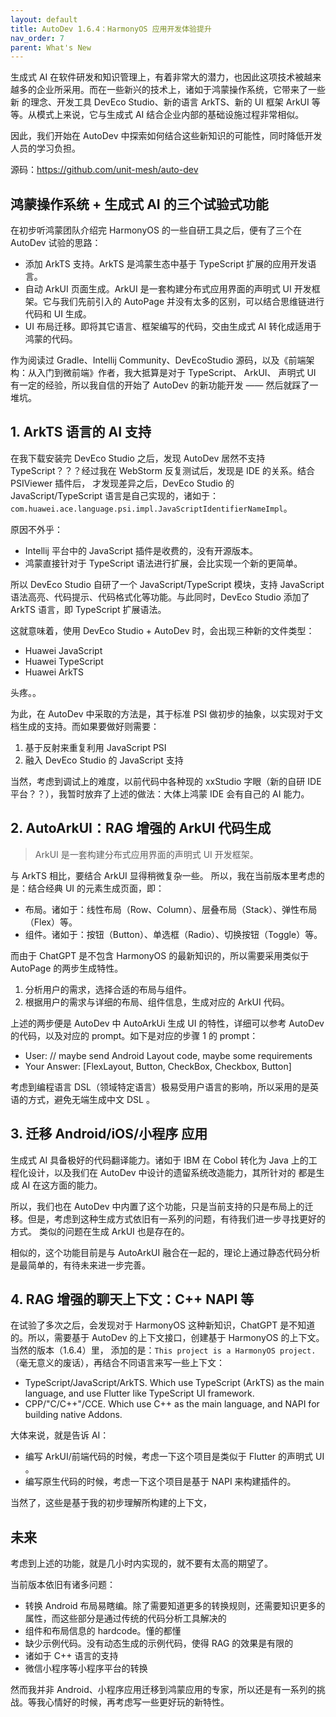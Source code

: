```yaml
---
layout: default
title: AutoDev 1.6.4：HarmonyOS 应用开发体验提升
nav_order: 7
parent: What's New
---
```


生成式 AI 在软件研发和知识管理上，有着非常大的潜力，也因此这项技术被越来越多的企业所采用。而在一些新兴的技术上，诸如于鸿蒙操作系统，它带来了一些新
的理念、开发工具 DevEco Studio、新的语言 ArkTS、新的 UI 框架 ArkUI 等等。从模式上来说，它与生成式 AI 结合企业内部的基础设施过程非常相似。

因此，我们开始在 AutoDev 中探索如何结合这些新知识的可能性，同时降低开发人员的学习负担。

源码：https://github.com/unit-mesh/auto-dev

## 鸿蒙操作系统 + 生成式 AI 的三个试验式功能

在初步听鸿蒙团队介绍完 HarmonyOS 的一些自研工具之后，便有了三个在 AutoDev 试验的思路：

- 添加 ArkTS 支持。ArkTS 是鸿蒙生态中基于 TypeScript 扩展的应用开发语言。
- 自动 ArkUI 页面生成。ArkUI 是一套构建分布式应用界面的声明式 UI 开发框架。它与我们先前引入的 AutoPage
  并没有太多的区别，可以结合思维链进行代码和 UI 生成。
- UI 布局迁移。即将其它语言、框架编写的代码，交由生成式 AI 转化成适用于鸿蒙的代码。

作为阅读过 Gradle、Intellij Community、DevEcoStudio 源码，以及《前端架构：从入门到微前端》作者，我大抵算是对于 TypeScript、
ArkUI、
声明式 UI 有一定的经验，所以我自信的开始了 AutoDev 的新功能开发 —— 然后就踩了一堆坑。

## 1. ArkTS 语言的 AI 支持

在我下载安装完 DevEco Studio 之后，发现 AutoDev 居然不支持 TypeScript？？？经过我在 WebStorm 反复测试后，发现是 IDE 的关系。结合
PSIViewer 插件后，
才发现差异之后，DevEco Studio 的 JavaScript/TypeScript
语言是自己实现的，诸如于：`com.huawei.ace.language.psi.impl.JavaScriptIdentifierNameImpl`。

原因不外乎：

- Intellij 平台中的 JavaScript 插件是收费的，没有开源版本。
- 鸿蒙直接针对于 TypeScript 语法进行扩展，会比实现一个新的更简单。

所以 DevEco Studio 自研了一个 JavaScript/TypeScript 模块，支持 JavaScript 语法高亮、代码提示、代码格式化等功能。与此同时，DevEco
Studio
添加了 ArkTS 语言，即 TypeScript 扩展语法。

这就意味着，使用 DevEco Studio + AutoDev 时，会出现三种新的文件类型：

- Huawei JavaScript
- Huawei TypeScript
- Huawei ArkTS

头疼。。

为此，在 AutoDev 中采取的方法是，其于标准 PSI 做初步的抽象，以实现对于文档生成的支持。而如果要做好则需要：

1. 基于反射来重复利用 JavaScript PSI
2. 融入 DevEco Studio 的 JavaScript 支持

当然，考虑到调试上的难度，以前代码中各种现的 xxStudio 字眼（新的自研 IDE 平台？？），我暂时放弃了上述的做法：大体上鸿蒙 IDE
会有自己的 AI 能力。

## 2. AutoArkUI：RAG 增强的 ArkUI 代码生成

> ArkUI 是一套构建分布式应用界面的声明式 UI 开发框架。

与 ArkTS 相比，要结合 ArkUI 显得稍微复杂一些。 所以，我在当前版本里考虑的是：结合经典 UI 的元素生成页面，即：

- 布局。诸如于：线性布局（Row、Column）、层叠布局（Stack）、弹性布局（Flex）等。
- 组件。诸如于：按钮（Button）、单选框（Radio）、切换按钮（Toggle）等。

而由于 ChatGPT 是不包含 HarmonyOS 的最新知识的，所以需要采用类似于 AutoPage 的两步生成特性。

1. 分析用户的需求，选择合适的布局与组件。
2. 根据用户的需求与详细的布局、组件信息，生成对应的 ArkUI 代码。

上述的两步便是 AutoDev 中 AutoArkUi 生成 UI 的特性，详细可以参考 AutoDev 的代码，以及对应的 prompt。如下是对应的步骤 1 的
prompt：

- User: // maybe send Android Layout code, maybe some requirements
- Your Answer: [FlexLayout, Button, CheckBox, Checkbox, Button]

考虑到编程语言 DSL（领域特定语言）极易受用户语言的影响，所以采用的是英语的方式，避免无端生成中文 DSL 。

## 3. 迁移 Android/iOS/小程序 应用

生成式 AI 具备极好的代码翻译能力。诸如于 IBM 在 Cobol 转化为 Java 上的工程化设计，以及我们在 AutoDev 中设计的遗留系统改造能力，其所针对的
都是生成 AI 在这方面的能力。

所以，我们也在 AutoDev 中内置了这个功能，只是当前支持的只是布局上的迁移。但是，考虑到这种生成方式依旧有一系列的问题，有待我们进一步寻找更好的方式。
类似的问题在生成 ArkUI 也是存在的。

相似的，这个功能目前是与 AutoArkUI 融合在一起的，理论上通过静态代码分析是最简单的，有待未来进一步完善。

## 4. RAG 增强的聊天上下文：C++ NAPI 等

在试验了多次之后，会发现对于 HarmonyOS 这种新知识，ChatGPT 是不知道的。所以，需要基于 AutoDev 的上下文接口，创建基于
HarmonyOS 的上下文。
当然的版本（1.6.4）里， 添加的是：`This project is a HarmonyOS project.` （毫无意义的废话），再结合不同语言来写一些上下文：

- TypeScript/JavaScript/ArkTS. Which use TypeScript (ArkTS) as the main language, and use Flutter like TypeScript UI
  framework.
- CPP/"C/C++"/CCE. Which use C++ as the main language, and NAPI for building native Addons.

大体来说，就是告诉 AI：

- 编写 ArkUI/前端代码的时候，考虑一下这个项目是类似于 Flutter 的声明式 UI 。
- 编写原生代码的时候，考虑一下这个项目是基于 NAPI 来构建插件的。

当然了，这些是基于我的初步理解所构建的上下文，

## 未来

考虑到上述的功能，就是几小时内实现的，就不要有太高的期望了。

当前版本依旧有诸多问题：

- 转换 Android 布局易瞎编。除了需要知道更多的转换规则，还需要知识更多的属性，而这些部分是通过传统的代码分析工具解决的
- 组件和布局信息的 hardcode。懂的都懂
- 缺少示例代码。没有动态生成的示例代码，使得 RAG 的效果是有限的
- 诸如于 C++ 语言的支持
- 微信小程序等小程序平台的转换

然而我并非 Android、小程序应用迁移到鸿蒙应用的专家，所以还是有一系列的挑战。等我心情好的时候，再考虑写一些更好玩的新特性。
